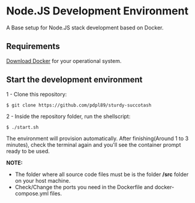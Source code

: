 # Node.JS Development Environment

A Base setup for Node.JS stack development based on Docker.

## Requirements

[Download Docker](https://www.docker.com/products/docker-desktop) for your operational system.

## Start the development environment

1 - Clone this repository:
```console
$ git clone https://github.com/pdpl89/sturdy-succotash
```

2 - Inside the repository folder, run the shellscript:

```console
$ ./start.sh
```

The environment will provision automatically. After finishing(Around 1 to 3 minutes), check the terminal again and you'll see
the container prompt ready to be used.



**NOTE:** 

* The folder where all source code files must be is the folder **/src** folder  on your host machine.
* Check/Change the ports you need in the Dockerfile and docker-compose.yml files.


